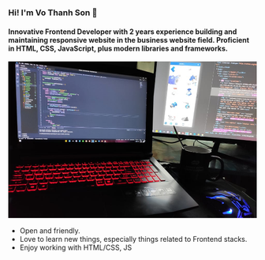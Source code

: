 ### Hi! I'm Vo Thanh Son 👋
#### Innovative Frontend Developer with 2 years experience building and maintaining responsive website in the business website field. Proficient in HTML, CSS, JavaScript, plus modern libraries and frameworks.
<p align="center">
  <a href="http://sonvt.epizy.com/"><img src="https://raw.githubusercontent.com/sonvt-fe/sonvt-fe/master/banner.jpg" width="720px" alt="sonvt-fe"/></a>
</p>
<ul>
  <li>Open and friendly.</li>
  <li>Love to learn new things, especially things related to Frontend stacks.</li>
  <li>Enjoy working with HTML/CSS, JS</li>
</ul>
<!--
**sonvt-fe/sonvt-fe** is a ✨ _special_ ✨ repository because its `README.md` (this file) appears on your GitHub profile.
Here are some ideas to get you started:

- 🔭 I’m currently working on ...
- 🌱 I’m currently learning ...
- 👯 I’m looking to collaborate on ...
- 🤔 I’m looking for help with ...
- 💬 Ask me about ...
- 📫 How to reach me: ...
- 😄 Pronouns: ...
- ⚡ Fun fact: ...
-->
